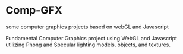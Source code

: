 # Comp-GFX
some computer graphics projects based on webGL and Javascript

Fundamental Computer Graphics project using WebGL and Javascript utilizing Phong and Specular lighting models, objects, and textures. 
